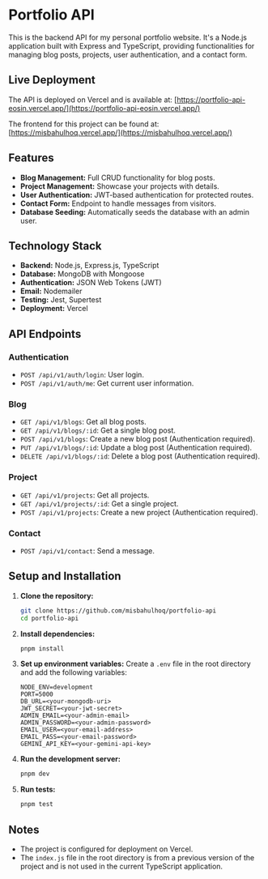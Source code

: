 # Portfolio API

This is the backend API for my personal portfolio website. It's a Node.js application built with Express and TypeScript, providing functionalities for managing blog posts, projects, user authentication, and a contact form.

## Live Deployment

The API is deployed on Vercel and is available at: [https://portfolio-api-eosin.vercel.app/](https://portfolio-api-eosin.vercel.app/)

The frontend for this project can be found at: [https://misbahulhoq.vercel.app/](https://misbahulhoq.vercel.app/)

## Features

- **Blog Management:** Full CRUD functionality for blog posts.
- **Project Management:** Showcase your projects with details.
- **User Authentication:** JWT-based authentication for protected routes.
- **Contact Form:** Endpoint to handle messages from visitors.
- **Database Seeding:** Automatically seeds the database with an admin user.

## Technology Stack

- **Backend:** Node.js, Express.js, TypeScript
- **Database:** MongoDB with Mongoose
- **Authentication:** JSON Web Tokens (JWT)
- **Email:** Nodemailer
- **Testing:** Jest, Supertest
- **Deployment:** Vercel

## API Endpoints

### Authentication

- `POST /api/v1/auth/login`: User login.
- `POST /api/v1/auth/me`: Get current user information.

### Blog

- `GET /api/v1/blogs`: Get all blog posts.
- `GET /api/v1/blogs/:id`: Get a single blog post.
- `POST /api/v1/blogs`: Create a new blog post (Authentication required).
- `PUT /api/v1/blogs/:id`: Update a blog post (Authentication required).
- `DELETE /api/v1/blogs/:id`: Delete a blog post (Authentication required).

### Project

- `GET /api/v1/projects`: Get all projects.
- `GET /api/v1/projects/:id`: Get a single project.
- `POST /api/v1/projects`: Create a new project (Authentication required).

### Contact

- `POST /api/v1/contact`: Send a message.

## Setup and Installation

1.  **Clone the repository:**

    ```bash
    git clone https://github.com/misbahulhoq/portfolio-api
    cd portfolio-api
    ```

2.  **Install dependencies:**

    ```bash
    pnpm install
    ```

3.  **Set up environment variables:**
    Create a `.env` file in the root directory and add the following variables:

    ```
    NODE_ENV=development
    PORT=5000
    DB_URL=<your-mongodb-uri>
    JWT_SECRET=<your-jwt-secret>
    ADMIN_EMAIL=<your-admin-email>
    ADMIN_PASSWORD=<your-admin-password>
    EMAIL_USER=<your-email-address>
    EMAIL_PASS=<your-email-password>
    GEMINI_API_KEY=<your-gemini-api-key>
    ```

4.  **Run the development server:**

    ```bash
    pnpm dev
    ```

5.  **Run tests:**
    ```bash
    pnpm test
    ```

## Notes

- The project is configured for deployment on Vercel.
- The `index.js` file in the root directory is from a previous version of the project and is not used in the current TypeScript application.
